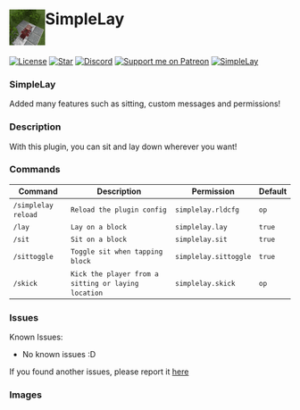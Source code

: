<h1>SimpleLay<img src="https://github.com/brokiem/SimpleLay/blob/master/assets/logo.PNG" height="64" width="64" align="left" alt=""></h1><br>

[![License](https://img.shields.io/github/license/brokiem/SimpleLay)](https://github.com/brokiem/SimpleLay)
[![Star](https://img.shields.io/github/stars/brokiem/SimpleLay)](https://github.com/brokiem/SimpleLay/stargazers)
[![Discord](https://img.shields.io/discord/830063409000087612?color=7389D8&label=discord)](https://discord.com/invite/jy6abSrjhQ)
[![Support me on Patreon](https://img.shields.io/endpoint.svg?url=https%3A%2F%2Fshieldsio-patreon.vercel.app%2Fapi%3Fusername%3Dbrokiem%26type%3Dpatrons&style=flat)](https://patreon.com/brokiem)
[![SimpleLay](https://poggit.pmmp.io/shield.dl.total/SimpleLay)](https://poggit.pmmp.io/p/SimpleLay) <br>

### SimpleLay
Added many features such as sitting, custom messages and permissions!

### Description

With this plugin, you can sit and lay down wherever you want!

### Commands
| Command | Description | Permission | Default |
| --- | --- | --- | --- |
| ```/simplelay reload``` | ```Reload the plugin config``` | ```simplelay.rldcfg``` | ```op``` |
| ```/lay``` | ```Lay on a block``` | ```simplelay.lay``` | ```true``` |
| ```/sit``` | ```Sit on a block``` | ```simplelay.sit``` | ```true``` |
| ```/sittoggle``` | ```Toggle sit when tapping block``` | ```simplelay.sittoggle``` | ```true``` |
| ```/skick``` | ```Kick the player from a sitting or laying location``` | ```simplelay.skick``` | ```op``` |

### Issues
Known Issues: 
- No known issues :D

If you found another issues, please report it [here](https://github.com/brokiem/SimpleLay/issues/new)

### Images
<img src="https://github.com/brokiem/SimpleLay/blob/master/assets/laying1.PNG" alt="">
<img src="https://github.com/brokiem/SimpleLay/blob/master/assets/sit1.PNG" alt="">
